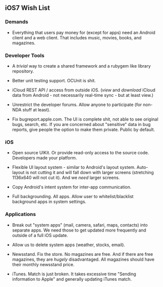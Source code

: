 ## iOS7 Wish List ##

### Demands ###

* Everything that users pay money for (except for apps) need an Android client
  and a web client. That includes music, movies, books, and magazines.

### Developer Tools ###

* A *trivial* way to create a shared framework and a rubygem like library
  repository.

* Better unit testing support. OCUnit is shit.

* iCloud REST API / access from outside iOS. (*view* and *download* iCloud data
  from Android - not necessarily real-time sync - but at least view.)

* Unrestrict the developer forums. Allow anyone to participate (for non-NDA
  stuff at least).

* Fix bugreport.apple.com. The UI is complete shit, not able to see original
  bugs, search, etc. If you are concerned about "sensitive" data in bug reports,
  give people the option to make them private. Public by default.


### iOS ###

* Open source UIKit. Or provide read-only access to the source code. Developers
  made your platform.

* Flexible UI layout system - similar to Android's layout system. Auto-layout is
  not cutting it and will fall down with larger screens (stretching 1136x640
  will not cut it). And we *need* larger screens.

* Copy Android's intent system for inter-app communication.

* Full backgrounding. All apps. Allow user to whitelist/blacklist background
  apps in system settings.

### Applications ###

* Break out "system apps" (mail, camera, safari, maps, contacts) into
  separate apps. We need those to get updated more frequently and outside of a
  full iOS update.

* Allow us to delete system apps (weather, stocks, email).

* Newsstand. Fix the store. No magazines are free. And if there are free
  magazines, they are *hugely* disadvantaged. All magazines should have their
  monthly newsstand price.

* iTunes. Match is just broken. It takes excessive time "Sending information to
  Apple" and generally updating iTunes match.



